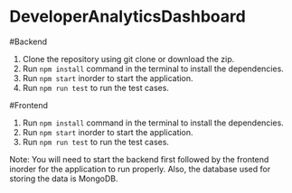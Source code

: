 # DeveloperAnalyticsDashboard

#Backend
1. Clone the repository using git clone or download the zip.
2. Run `npm install` command in the terminal to install the dependencies.
3. Run `npm start` inorder to start the application.
4. Run `npm run test` to run the test cases.

#Frontend
1. Run `npm install` command in the terminal to install the dependencies.
2. Run `npm start` inorder to start the application.
3. Run `npm run test` to run the test cases.

Note: You will need to start the backend first followed by the frontend inorder for the application to run properly.
Also, the database used for storing the data is MongoDB.

